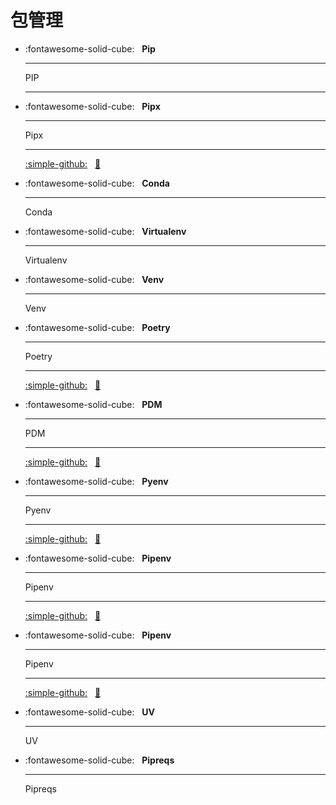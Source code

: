 # 包管理


<div class="grid cards" markdown>

- :fontawesome-solid-cube: &nbsp; __Pip__

    ---
    PIP

    ---

- :fontawesome-solid-cube: &nbsp; __Pipx__

    ---
    Pipx 

    ---
    [:simple-github:](https://github.com/facebookresearch/fastText) &nbsp;
    [:bookmark:](https://fasttext.cc/docs/en/support.html)


- :fontawesome-solid-cube: &nbsp; __Conda__

    ---
    Conda 


- :fontawesome-solid-cube: &nbsp; __Virtualenv__

    ---
    Virtualenv

- :fontawesome-solid-cube: &nbsp; __Venv__

    ---
    Venv 


- :fontawesome-solid-cube: &nbsp; __Poetry__

    ---
    Poetry 

    ---
    [:simple-github:](https://github.com/python-poetry/poetry) &nbsp;
    [:bookmark:](https://python-poetry.org/docs)

- :fontawesome-solid-cube: &nbsp; __PDM__

    ---
    PDM 

    ---
    [:simple-github:](https://github.com/pdm-project/pdm) &nbsp;
    [:bookmark:](https://pdm-project.org/zh-cn/latest/usage/project)

- :fontawesome-solid-cube: &nbsp; __Pyenv__

    ---
    Pyenv 

    ---
    [:simple-github:](https://github.com/pdm-project/pdm) &nbsp;
    [:bookmark:](https://pdm-project.org/zh-cn/latest/usage/project)


- :fontawesome-solid-cube: &nbsp; __Pipenv__

    ---
    Pipenv 

    ---
    [:simple-github:](https://github.com/pdm-project/pdm) &nbsp;
    [:bookmark:](https://pdm-project.org/zh-cn/latest/usage/project)

- :fontawesome-solid-cube: &nbsp; __Pipenv__

    ---
    Pipenv 

    ---
    [:simple-github:](https://github.com/pdm-project/pdm) &nbsp;
    [:bookmark:](https://pdm-project.org/zh-cn/latest/usage/project)

- :fontawesome-solid-cube: &nbsp; __UV__

    ---
    UV

- :fontawesome-solid-cube: &nbsp; __Pipreqs__

    ---
    Pipreqs


</div>

